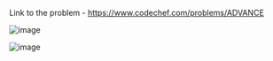 Link to the problem - https://www.codechef.com/problems/ADVANCE


![image](https://user-images.githubusercontent.com/57552973/227996461-00b39ff6-cdc3-4791-b550-91212dc8e136.png)



![image](https://user-images.githubusercontent.com/57552973/227996540-1ebc3324-281a-416c-be86-510dfeeb314e.png)
